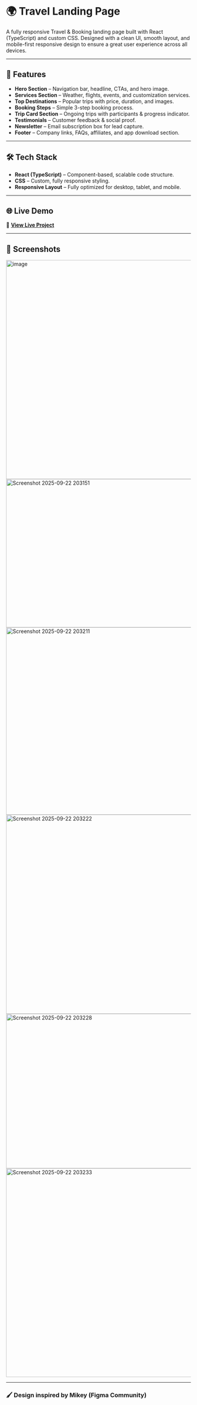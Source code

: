 # 🌍 Travel Landing Page

A fully responsive Travel & Booking landing page built with React (TypeScript) and custom CSS.
Designed with a clean UI, smooth layout, and mobile-first responsive design to ensure a great user experience across all devices.

---

## 🚀 Features
- **Hero Section** – Navigation bar, headline, CTAs, and hero image.
- **Services Section** – Weather, flights, events, and customization services.
- **Top Destinations** – Popular trips with price, duration, and images.
- **Booking Steps** – Simple 3-step booking process.
- **Trip Card Section** – Ongoing trips with participants & progress indicator.
- **Testimonials** – Customer feedback & social proof.
- **Newsletter** – Email subscription box for lead capture.
- **Footer** – Company links, FAQs, affiliates, and app download section.

---

## 🛠️ Tech Stack
- **React (TypeScript)** – Component-based, scalable code structure.
- **CSS** – Custom, fully responsive styling.
- **Responsive Layout** – Fully optimized for desktop, tablet, and mobile.

---

## 🌐 Live Demo
🔗 **[View Live Project](https://travel-landing-page-neon.vercel.app)**  

---

## 📸 Screenshots
<img width="1032" height="595" alt="image" src="https://github.com/user-attachments/assets/02a3846a-572a-43b1-ad46-2a0b30c814a0" />
<img width="1027" height="403" alt="Screenshot 2025-09-22 203151" src="https://github.com/user-attachments/assets/3fe53614-8997-4209-af61-d96ea0a24b06" />
<img width="1138" height="509" alt="Screenshot 2025-09-22 203211" src="https://github.com/user-attachments/assets/3a0cd0d0-365e-47ca-9b6a-428a6f6f84fc" />
<img width="1131" height="541" alt="Screenshot 2025-09-22 203222" src="https://github.com/user-attachments/assets/4598607a-7d78-481b-b91f-f98dc8e7bffc" />
<img width="1137" height="420" alt="Screenshot 2025-09-22 203228" src="https://github.com/user-attachments/assets/8352c391-920a-4cf4-b043-480c965a09f8" />
<img width="1133" height="567" alt="Screenshot 2025-09-22 203233" src="https://github.com/user-attachments/assets/fdc77c9f-1c3f-43ea-9e70-0e2b95b0874b" />

---

### 🖌️ Design inspired by Mikey (Figma Community)
